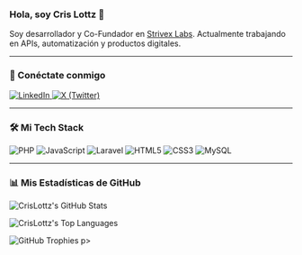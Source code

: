 ### Hola, soy Cris Lottz 👋

Soy desarrollador y Co-Fundador en [Strivex Labs](https://github.com/StrivexLabs).
Actualmente trabajando en APIs, automatización y productos digitales.

---

### 🔗 Conéctate conmigo

<p>
  <a href="https://www.linkedin.com/in/your-username" target="_blank">
    <img src="https://img.shields.io/badge/LinkedIn-0A66C2?style=for-the-badge&logo=linkedin&logoColor=white" alt="LinkedIn" />
  </a>
  <a href="https://twitter.com/your-username" target="_blank">
    <img src="https://img.shields.io/badge/X (Twitter)-000000?style=for-the-badge&logo=x&logoColor=white" alt="X (Twitter)" />
  </a>
</p>

---

### 🛠️ Mi Tech Stack

<p>
  <img src="https://img.shields.io/badge/PHP-777BB4?style=for-the-badge&logo=php&logoColor=white" alt="PHP" />
  <img src="https://img.shields.io/badge/JavaScript-F7DF1E?style=for-the-badge&logo=javascript&logoColor=black" alt="JavaScript" />
  <img src="https://img.shields.io/badge/Laravel-FF2D20?style=for-the-badge&logo=laravel&logoColor=white" alt="Laravel" />
  <img src="https://img.shields.io/badge/HTML5-E34F26?style=for-the-badge&logo=html5&logoColor=white" alt="HTML5" />
  <img src="https://img.shields.io/badge/CSS3-1572B6?style=for-the-badge&logo=css3&logoColor=white" alt="CSS3" />
  <img src="https://img.shields.io/badge/MySQL-4479A1?style=for-the-badge&logo=mysql&logoColor=white" alt="MySQL" />
</p>

---

### 📊 Mis Estadísticas de GitHub

<p>
  <img src="https://github-readme-stats.vercel.app/api?username=CrisLottz&show_icons=true&theme=tokyonight&hide_border=true&count_private=true" alt="CrisLottz's GitHub Stats" />
</p>
<p>
  <img src="https://github-readme-stats.vercel.app/api/top-langs/?username=CrisLottz&layout=compact&theme=tokyonight&hide_border=true" alt="CrisLottz's Top Languages" />
</p>
<p>
  <img src="https://github-profile-trophy.vercel.app/?username=CrisLottz&theme=dracula&no-frame=true&no-bg=true" alt="GitHub Trophies" />
p>
